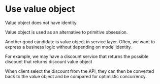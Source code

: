 # Use value object

Value object does not have identity.

Value object is used as an alternative to primitive obsession.

Another good candidate is value object in service layer. Often, we want to express a business logic without depending on model identity.

For example, we may have a discount service that returns the possible discount that returns discount value object


When client select the discount from the API, they can then be converted back to the value object and be compared for optimistic concurrency.
